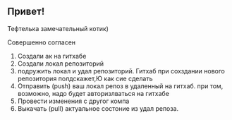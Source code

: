 ## Привет!

Тефтелька замечательный котик)

Совершенно согласен

1. Создали ак на гитхабе
2. Создали локал репозиторий
3. подружить локал и удал репозиторий. Гитхаб при сохздании нового репозитория полдскажет,Ю как сие сделать
4. Отправить (push) ваш локал репоз в удаленный на гитхаб. при том, возможно, надо будет авторизлваться на гитхабе
5. Провести изменения с другог компа
6. Выкачать (pull) актуальное состоние из удал репоза.